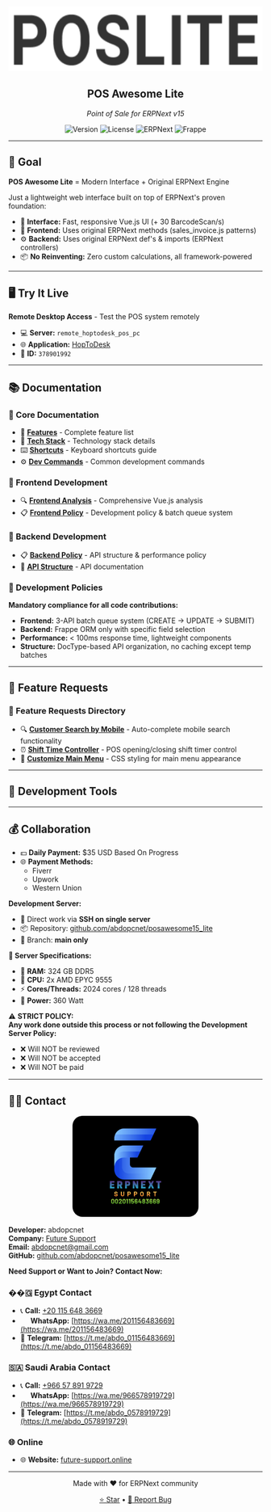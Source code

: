 <div align="center">
    <img src="./imgs/pos_lite.png" height="128">
    <h2>POS Awesome Lite</h2>
    <p><em>Point of Sale for ERPNext v15</em></p>

![Version](https://img.shields.io/badge/version-21.10.2025-blue)
![License](https://img.shields.io/badge/license-GPLv3-green)
![ERPNext](https://img.shields.io/badge/ERPNext-v15-orange)
![Frappe](https://img.shields.io/badge/Frappe-v15-red)
</div>

---

## 🎯 Goal

**POS Awesome Lite** = Modern Interface + Original ERPNext Engine

Just a lightweight web interface built on top of ERPNext's proven foundation:
- 🎨 **Interface:** Fast, responsive Vue.js UI (+ 30 BarcodeScan/s)
- 🔧 **Frontend:** Uses original ERPNext methods (sales_invoice.js patterns)
- ⚙️ **Backend:** Uses original ERPNext def's & imports (ERPNext controllers)
- 📦 **No Reinventing:** Zero custom calculations, all framework-powered

---

## 🖥️ Try It Live

**Remote Desktop Access** - Test the POS system remotely
- 💻 **Server:** `remote_hoptodesk_pos_pc`
- 🌐 **Application:** [HopToDesk](https://hoptodesk.com)
- 🔑 **ID:** `378901992`

---

## 📚 Documentation

### 📁 Core Documentation
- 📄 **[Features](./docs/FEATURES.md)** - Complete feature list
- 🔧 **[Tech Stack](./docs/TECH_STACK.md)** - Technology stack details
- ⌨️ **[Shortcuts](./docs/SHORTCUTS.md)** - Keyboard shortcuts guide
- ⚙️ **[Dev Commands](./docs/common_dev_cmd.md)** - Common development commands

### 🎨 Frontend Development
- 🔍 **[Frontend Analysis](./improvements_tasks/frontend/frontend_analysis.md)** - Comprehensive Vue.js analysis
- 📋 **[Frontend Policy](./improvements_tasks/frontend/frontend_improvment_policy.md)** - Development policy & batch queue system

### 🔧 Backend Development  
- 📋 **[Backend Policy](./improvements_tasks/backend/backend_improvment_policy.md)** - API structure & performance policy
- 🔌 **[API Structure](./improvements_tasks/backend/API_STRUCTURE.md)** - API documentation

### 🚀 Development Policies
**Mandatory compliance for all code contributions:**
- **Frontend:** 3-API batch queue system (CREATE → UPDATE → SUBMIT)
- **Backend:** Frappe ORM only with specific field selection
- **Performance:** < 100ms response time, lightweight components
- **Structure:** DocType-based API organization, no caching except temp batches

---

## 🚀 Feature Requests

### 📁 Feature Requests Directory
- 🔍 **[Customer Search by Mobile](./feature_requests/customer_searchby_mobile_no/auto_complete_mobile_search.md)** - Auto-complete mobile search functionality
- ⏰ **[Shift Time Controller](./feature_requests/shift_time_controller/pos_opening_closing_shift_timer.md)** - POS opening/closing shift timer control
- 🎨 **[Customize Main Menu](./feature_requests/main_manu/customize_menu.md)** - CSS styling for main menu appearance

---

## 🔧 Development Tools

---

## 💰 Collaboration

- 💵 **Daily Payment:** $35 USD Based On Progress
- 🌐 **Payment Methods:**
  - Fiverr
  - Upwork
  - Western Union

**Development Server:**
- 🔗 Direct work via **SSH on single server**
- 📦 Repository: [github.com/abdopcnet/posawesome15_lite](https://github.com/abdopcnet/posawesome15_lite)
- 🌿 Branch: **main only**

**🐢 Server Specifications:**
- 💾 **RAM:** 324 GB DDR5
- 🔧 **CPU:** 2x AMD EPYC 9555
- ⚡ **Cores/Threads:** 2024 cores / 128 threads
- 🔋 **Power:** 360 Watt

⚠️ **STRICT POLICY:**  
**Any work done outside this process or not following the Development Server Policy:**
- ❌ Will NOT be reviewed
- ❌ Will NOT be accepted
- ❌ Will NOT be paid

---

## 👨‍💻 Contact

<div align="center">
    <img src="./imgs/ERPNext-support.png" height="200" alt="Future Support" style="border-radius: 20px;">
</div>

**Developer:** abdopcnet  
**Company:** [Future Support](https://www.future-support.online/)  
**Email:** abdopcnet@gmail.com  
**GitHub:** [github.com/abdopcnet/posawesome15_lite](https://github.com/abdopcnet/posawesome15_lite)

**Need Support or Want to Join? Contact Now:**

### ��🇬 Egypt Contact
- 📞 **Call:** [+20 115 648 3669](tel:+201156483669)
- <img src="https://upload.wikimedia.org/wikipedia/commons/6/6b/WhatsApp.svg" width="16" height="16"> **WhatsApp:** [https://wa.me/201156483669](https://wa.me/201156483669)
- 💬 **Telegram:** [https://t.me/abdo_01156483669](https://t.me/abdo_01156483669)

### 🇸🇦 Saudi Arabia Contact  
- 📞 **Call:** [+966 57 891 9729](tel:+966578919729)
- <img src="https://upload.wikimedia.org/wikipedia/commons/6/6b/WhatsApp.svg" width="16" height="16"> **WhatsApp:** [https://wa.me/966578919729](https://wa.me/966578919729)
- 💬 **Telegram:** [https://t.me/abdo_0578919729](https://t.me/abdo_0578919729)

### 🌐 Online
- 🌐 **Website:** [future-support.online](https://www.future-support.online/)

---

<div align="center">
    <p>Made with ❤️ for ERPNext community</p>
    <p>
        <a href="https://github.com/abdopcnet/posawesome15_lite">⭐ Star</a> •
        <a href="https://github.com/abdopcnet/posawesome15_lite/issues">🐛 Report Bug</a>
    </p>
</div>